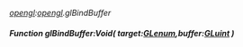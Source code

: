 _[opengl](../../modules/opengl/opengl-module.md):[opengl](../../modules/opengl/opengl-module.md).glBindBuffer_
##### Function glBindBuffer:Void( target:[GLenum](../../modules/opengl/opengl-glenum.md),buffer:[GLuint](../../modules/opengl/opengl-gluint.md) )
